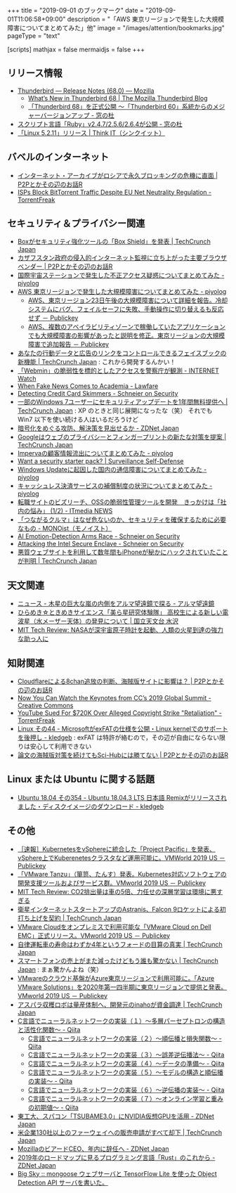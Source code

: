 +++
title = "2019-09-01 のブックマーク"
date =  "2019-09-01T11:06:58+09:00"
description = "「AWS 東京リージョンで発生した大規模障害についてまとめてみた」他"
image = "/images/attention/bookmarks.jpg"
pageType = "text"

[scripts]
  mathjax = false
  mermaidjs = false
+++

## リリース情報

- [Thunderbird — Release Notes (68.0) — Mozilla](https://www.thunderbird.net/en-US/thunderbird/68.0/releasenotes/)
    - [What’s New in Thunderbird 68 | The Mozilla Thunderbird Blog](https://blog.mozilla.org/thunderbird/2019/08/whats-new-in-thunderbird-68/)
    - [「Thunderbird 68」を正式公開 ～「Thunderbird 60」系統からのメジャーバージョンアップ - 窓の杜](https://forest.watch.impress.co.jp/docs/news/1203921.html)
- [スクリプト言語「Ruby」v2.4.7/2.5.6/2.6.4が公開 - 窓の杜](https://forest.watch.impress.co.jp/docs/news/1204137.html)
- [「Linux 5.2.11」リリース | Think IT（シンクイット）](https://thinkit.co.jp/news/bn/16743)

## バベルのインターネット

- [インターネット・アーカイブがロシアで永久ブロッキングの危機に直面 | P2Pとかその辺のお話R](https://p2ptk.org/copyright/2697)
- [ISPs Block BitTorrent Traffic Despite EU Net Neutrality Regulation - TorrentFreak](https://torrentfreak.com/isps-block-bittorrent-traffic-despite-eu-net-neutrality-regulation-190829/)

## セキュリティ＆プライバシー関連

- [Boxがセキュリティ強化ツールの「Box Shield」を発表  |  TechCrunch Japan](https://techcrunch.com/2019/08/21/box-introduces-box-shield-with-increased-security-controls-and-threat-protection/)
- [カザフスタン政府の侵入的インターネット監視に立ち上がった主要ブラウザベンダー | P2Pとかその辺のお話R](https://p2ptk.org/privacy/2695)
- [国際宇宙ステーションで発生した不正アクセス疑惑についてまとめてみた - piyolog](https://piyolog.hatenadiary.jp/entry/2019/08/26/073000)
- [AWS 東京リージョンで発生した大規模障害についてまとめてみた - piyolog](https://piyolog.hatenadiary.jp/entry/2019/08/23/174801)
    - [AWS、東京リージョン23日午後の大規模障害について詳細を報告。冷却システムにバグ、フェイルセーフに失敗、手動操作に切り替えるも反応せず － Publickey](https://www.publickey1.jp/blog/19/aws23.html)
    - [AWS、複数のアベイラビリティゾーンで稼働していたアプリケーションでも大規模障害の影響があったと説明を修正。東京リージョンの大規模障害で追加報告 － Publickey](https://www.publickey1.jp/blog/19/aws_4.html)
- [あなたの行動データと広告のリンクをコントロールできるフェイスブックの新機能  |  TechCrunch Japan](https://techcrunch.com/2019/08/20/off-facebook-activity/) : これから開発するんかい！
- [「Webmin」の脆弱性を標的としたアクセスを警察庁が観測 - INTERNET Watch](https://internet.watch.impress.co.jp/docs/news/1203427.html)
- [When Fake News Comes to Academia - Lawfare](https://www.lawfareblog.com/when-fake-news-comes-academia)
- [Detecting Credit Card Skimmers - Schneier on Security](https://www.schneier.com/blog/archives/2019/08/detecting_credi_1.html)
- [一部のWindows 7ユーザーにセキュリティアップデートを1年間無料提供へ  |  TechCrunch Japan](https://techcrunch.com/2019/08/27/microsoft-enterprise-windows-7-security-updates/) : XP のときと同じ展開になったな（笑） それでも Win7 以下を使い続ける人はいるだろうけど
- [暗号化をめぐる攻防、解決策を見出せるか - ZDNet Japan](https://japan.zdnet.com/article/35141570/)
- [Googleはウェブのプライバシーとフィンガープリントの新たな対策を提案  |  TechCrunch Japan](https://techcrunch.com/2019/08/22/google-proposes-new-privacy-and-anti-fingerprinting-controls-for-the-web/)
- [Impervaの顧客情報流出についてまとめてみた - piyolog](https://piyolog.hatenadiary.jp/entry/2019/08/28/070922)
- [Want a security starter pack? | Surveillance Self-Defense](https://ssd.eff.org/en/playlist/want-security-starter-pack)
- [Windows Updateに起因した国内の通信障害についてまとめてみた - piyolog](https://piyolog.hatenadiary.jp/entry/2019/08/29/170612)
- [キャッシュレス決済サービスの補償制度の状況についてまとめてみた - piyolog](https://piyolog.hatenadiary.jp/entry/2019/08/29/073000)
- [転職サイトのビズリーチ、OSSの脆弱性管理ツールを開発　きっかけは「社内の悩み」 (1/2) - ITmedia NEWS](https://www.itmedia.co.jp/news/articles/1908/29/news034.html)
- [「つながるクルマ」はなぜ危ないのか、セキュリティを確保するために必要なもの - MONOist（モノイスト）](https://monoist.atmarkit.co.jp/mn/articles/1908/29/news007.html)
- [AI Emotion-Detection Arms Race - Schneier on Security](https://www.schneier.com/blog/archives/2019/08/ai_emotion-dete.html)
- [Attacking the Intel Secure Enclave - Schneier on Security](https://www.schneier.com/blog/archives/2019/08/attacking_the_i.html)
- [悪質ウェブサイトを利用して数年間もiPhoneが秘かにハックされていたことが判明  |  TechCrunch Japan](https://techcrunch.com/2019/08/29/google-iphone-secretly-hacked/)

## 天文関連

- [ニュース - 木星の巨大な嵐の内側をアルマ望遠鏡で探る - アルマ望遠鏡](https://alma-telescope.jp/news/jupiter-201908)
- [ひらめき☆ときめきサイエンス「美ら星研究体験隊」 高校生による新しい電波星（水メーザー天体）の発見について | 国立天文台 水沢](http://www.miz.nao.ac.jp/content/news/topic/20190827-357)
- [MIT Tech Review: NASAが深宇宙原子時計を起動、人類の火星到達の強力な助っ人に](https://www.technologyreview.jp/nl/nasa-has-switched-on-the-atomic-clock-that-could-help-get-people-to-mars/)

## 知財関連

- [Cloudflareによる8chan追放の判断、海賊版サイトに影響は？ | P2Pとかその辺のお話R](https://p2ptk.org/freedom-of-speech/2700)
- [Now You Can Watch the Keynotes from CC’s 2019 Global Summit - Creative Commons](https://creativecommons.org/2019/08/27/now-you-can-watch-the-keynotes-from-ccs-2019-global-summit/)
- [YouTube Sued For $720K Over Alleged Copyright Strike "Retaliation" - TorrentFreak](https://torrentfreak.com/youtube-sued-for-720k-over-alleged-copyright-strike-retaliation-190829/)
- [Linux その44 - MicrosoftがexFATの仕様を公開・Linux kernelでのサポートを後押し - kledgeb](https://kledgeb.blogspot.com/2019/08/linux-44-microsoftexfatlinux-kernel.html) : exFAT は特許が絡むので，その辺が自由にならない限りは安心して利用できない
- [論文の海賊版対策を続けてもSci-Hubには勝てない | P2Pとかその辺のお話R](https://p2ptk.org/copyright/2702)

## Linux または Ubuntu に関する話題

- [Ubuntu 18.04 その354 - Ubuntu 18.04.3 LTS 日本語 Remixがリリースされました・ディスクイメージのダウンロード - kledgeb](https://kledgeb.blogspot.com/2019/08/ubuntu-1804-354-ubuntu-18043-lts-remix.html)

## その他

- [［速報］KubernetesをvSphereに統合した「Project Pacific」を発表、vSphere上でKuberenetesクラスタなど運用可能に。VMWorld 2019 US － Publickey](https://www.publickey1.jp/blog/19/kubernetesvsphereproject_pacificvspherekuberenetesvmworld_2019_us.html)
- [「VMware Tanzu」（箪笥、たんす）発表。Kubernetes対応ソフトウェアの開発支援ツールおよびサービス群。VMworld 2019 US － Publickey](https://www.publickey1.jp/blog/19/vmware_tanzukubernetesvmworld_2019_us.html)
- [MIT Tech Review: CO2排出量は車の5倍、力任せの深層学習は環境に悪すぎる](https://www.technologyreview.jp/s/146072/training-a-single-ai-model-can-emit-as-much-carbon-as-five-cars-in-their-lifetimes/)
- [衛星インターネットスタートアップのAstranis、Falcon 9ロケットによる初打ち上げを契約  |  TechCrunch Japan](https://techcrunch.com/2019/08/27/satellite-internet-startup-astranis-books-first-commercial-launch-on-spacex-falcon-9/)
- [VMware Cloudをオンプレミスで利用可能な「VMware Cloud on Dell EMC」正式リリース。VMworld 2019 US － Publickey](https://www.publickey1.jp/blog/19/vmware_cloudvmware_cloud_on_dell_emcvmworld_2019_us.html)
- [自律運転車の寿命はわずか4年というフォードの目算の真実  |  TechCrunch Japan](https://techcrunch.com/2019/08/26/ford-says-its-autonomous-cars-will-last-just-four-years/)
- [スマートフォンの売上がまた減ったけどもう誰も驚かない  |  TechCrunch Japan](https://techcrunch.com/2019/08/27/smartphone-sales-declined-again-in-q2-surprising-no-one/) : まぁ驚かんよね（笑）
- [VMwareのクラウド基盤がAzure東京リージョンで利用可能に。「Azure VMware Solutions」を2020年第一四半期に東京リージョンで提供と発表。VMworld 2019 US － Publickey](https://www.publickey1.jp/blog/19/azurevmwareazure_vmware_solutions2020vmworld_2019_us.html)
- [アスパラ収穫ロボは量産体制へ、開発元のinahoが資金調達  |  TechCrunch Japan](https://jp.techcrunch.com/2019/08/28/inaho/)
- [C言語でニューラルネットワークの実装（１）〜多層パーセプトロンの構造と活性化関数〜 - Qiita](https://qiita.com/tky1117/items/ffc367e52c4a04cffa1d)
    - [C言語でニューラルネットワークの実装（２）〜順伝播と損失関数〜 - Qiita](https://qiita.com/tky1117/items/d2847ac2c84858c7307b)
    - [C言語でニューラルネットワークの実装（３）〜誤差逆伝播法〜 - Qiita](https://qiita.com/tky1117/items/c2c69a5f69d9cf8ca751)
    - [C言語でニューラルネットワークの実装（４）〜データの準備〜 - Qiita](https://qiita.com/tky1117/items/7cdebb370e0da7ba6f71)
    - [C言語でニューラルネットワークの実装（５）〜モデルの構造と順伝播の実装〜 - Qiita](https://qiita.com/tky1117/items/d845040be4a13dd1133f)
    - [C言語でニューラルネットワークの実装（６）〜逆伝播の実装〜 - Qiita](https://qiita.com/tky1117/items/83403794280e74357660)
    - [C言語でニューラルネットワークの実装（７）〜オンライン学習と重みの初期値〜 - Qiita](https://qiita.com/tky1117/items/bbf250bcbd4ddae2d32e)
- [東工大、スパコン「TSUBAME3.0」にNVIDIA仮想GPUを活用 - ZDNet Japan](https://japan.zdnet.com/article/35141843/)
- [米企業130社以上のファーウェイへの販売申請がすべて却下  |  TechCrunch Japan](https://techcrunch.com/2019/08/27/more-than-130-u-s-companies-have-reportedly-applied-to-sell-to-huawei-but-the-commerce-department-has-approved-none-of-them/)
- [MozillaのビアードCEO、年内に辞任へ - ZDNet Japan](https://japan.zdnet.com/article/35141971/)
- [2019年のロードマップに見るプログラミング言語「Rust」のこれから - ZDNet Japan](https://japan.zdnet.com/article/35142021/)
- [Big Sky :: mongoose ウェブサーバと TensorFlow Lite を使った Object Detection API サーバを書いた。](https://mattn.kaoriya.net/software/lang/c/20190831222635.htm)
